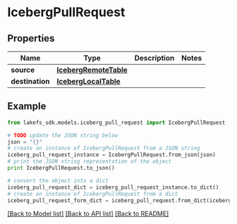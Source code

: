 # IcebergPullRequest


## Properties

Name | Type | Description | Notes
------------ | ------------- | ------------- | -------------
**source** | [**IcebergRemoteTable**](IcebergRemoteTable.md) |  | 
**destination** | [**IcebergLocalTable**](IcebergLocalTable.md) |  | 

## Example

```python
from lakefs_sdk.models.iceberg_pull_request import IcebergPullRequest

# TODO update the JSON string below
json = "{}"
# create an instance of IcebergPullRequest from a JSON string
iceberg_pull_request_instance = IcebergPullRequest.from_json(json)
# print the JSON string representation of the object
print IcebergPullRequest.to_json()

# convert the object into a dict
iceberg_pull_request_dict = iceberg_pull_request_instance.to_dict()
# create an instance of IcebergPullRequest from a dict
iceberg_pull_request_form_dict = iceberg_pull_request.from_dict(iceberg_pull_request_dict)
```
[[Back to Model list]](../README.md#documentation-for-models) [[Back to API list]](../README.md#documentation-for-api-endpoints) [[Back to README]](../README.md)


